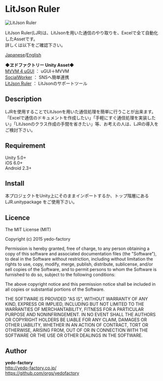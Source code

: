 # LitJson Ruler

![LitJson Ruler](https://qiita-image-store.s3.amazonaws.com/0/98018/4426910e-6bf0-fdb7-e650-3b776c975252.png)
  
LitJson Ruler(LJR)は、LitJsonを用いた通信のやり取りを、Excelで全て自動化したAssetです。  
詳しくは以下をご確認下さい。  
  
[Japanese](http://qiita.com/yedo/items/932fbf558e1d2c63e36a)/[English](http://qiita.com/yedo/items/216a20479ec18889ee4f)  
  
  
**◆ヱドファクトリー Unity Asset◆**  
[MVVM 4 uGUI](http://qiita.com/yedo/items/50028c0aa8515800ace0) ： uGUI＋MVVM  
[SocialWorker](http://qiita.com/yedo/items/7e76dbf58bab34042bc1) ： SNSへ簡単連携  
[LitJson Ruler](http://qiita.com/yedo/items/932fbf558e1d2c63e36a) ： LitJsonのサポートツール  

## Description

LJRを使用することでLitJsonを用いた通信処理を簡単に行うことが出来ます。  
「Excelで通信のドキュメントを作成したい」「手軽にすぐ通信処理を実装したい」「LitJsonのクラス作成の手間を省きたい」等、お考えの人は、LJRの導入をご検討下さい。  

## Requirement

Unity 5.0+  
iOS 6.0+  
Android 2.3+

## Install

本プロジェクトをUnity上にそのままインポートするか、トップ階層にある LJR.unitypackage をご使用下さい。

## Licence

The MIT License (MIT)  
  
Copyright (c) 2015 yedo-factory  
  
Permission is hereby granted, free of charge, to any person obtaining a copy
of this software and associated documentation files (the "Software"), to deal
in the Software without restriction, including without limitation the rights
to use, copy, modify, merge, publish, distribute, sublicense, and/or sell
copies of the Software, and to permit persons to whom the Software is
furnished to do so, subject to the following conditions:  
  
The above copyright notice and this permission notice shall be included in all
copies or substantial portions of the Software.  
  
THE SOFTWARE IS PROVIDED "AS IS", WITHOUT WARRANTY OF ANY KIND, EXPRESS OR
IMPLIED, INCLUDING BUT NOT LIMITED TO THE WARRANTIES OF MERCHANTABILITY,
FITNESS FOR A PARTICULAR PURPOSE AND NONINFRINGEMENT. IN NO EVENT SHALL THE
AUTHORS OR COPYRIGHT HOLDERS BE LIABLE FOR ANY CLAIM, DAMAGES OR OTHER
LIABILITY, WHETHER IN AN ACTION OF CONTRACT, TORT OR OTHERWISE, ARISING FROM,
OUT OF OR IN CONNECTION WITH THE SOFTWARE OR THE USE OR OTHER DEALINGS IN THE
SOFTWARE.

## Author

**yedo-factory**  
http://yedo-factory.co.jp/  
https://github.com/orgs/yedofactory
